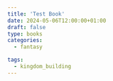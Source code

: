 ```yaml
---
title: 'Test Book'
date: 2024-05-06T12:00:00+01:00
draft: false
type: books
categories:
  - fantasy

tags:
  - kingdom_building
---
```


